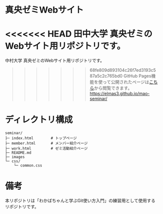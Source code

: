 # 真央ゼミWebサイト
<<<<<<< HEAD
田中大学 真央ゼミのWebサイト用リポジトリです。
=======
中村大学 真央ゼミのWebサイト用リポジトリです。
>>>>>>> 68fe809d893104c26f7ed3193c587a5c2c765bd0
GitHub Pages機能を使って公開されたページは[こちら](https://elmas3.github.io/mao-seminar/)から閲覧できます。
https://elmas3.github.io/mao-seminar/

# ディレクトリ構成
```
seminar/
├─ index.html        # トップページ
├─ member.html       # メンバー紹介ページ
├─ work.html         # ゼミ活動紹介ページ
├─ README.md
├─ images
└─ css/
    └─ common.css
```

# 備考
本リポジトリは「わかばちゃんと学ぶGit使い方入門」の練習用として使用するリポジトリです。

